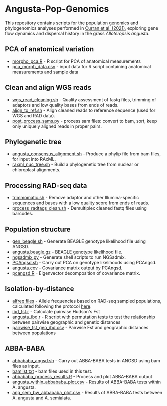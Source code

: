 # Angusta-Pop-Genomics
This repository contains scripts for the population genomics and phylogenomics analyses performed in [Curran et al. (2021)](https://doi.org/10.1101/2021.04.16.440116), exploring gene flow dynamics and dispersal history in the grass _Alloteropsis angusta_.

## PCA of anatomical variation
- [morpho_pca.R](https://github.com/evcurran/Angusta-Pop-Genomics/blob/main/morpho_pca.R) - R script for PCA of anatomical measurements
- [pca_morph_data.csv](https://github.com/evcurran/Angusta-Pop-Genomics/blob/main/pca_morph_data.csv) - input data for R script containing anatomical measurements and sample data

## Clean and align WGS reads
- [wgs_read_cleaning.sh](https://github.com/evcurran/Angusta-Pop-Genomics/blob/main/wgs_read_cleaning.sh) - Quality assessment of fastq files, trimming of adaptors and low quality bases from ends of reads.
- [align_to_ref.sh](https://github.com/evcurran/Angusta-Pop-Genomics/blob/main/align_to_ref.sh) - Align cleaned reads to reference sequence (used for WGS and RAD data).
- [post_process_sams.py](https://github.com/evcurran/Angusta-Pop-Genomics/blob/main/post_process_sams.py) - process sam files: convert to bam, sort, keep only uniquely aligned reads in proper pairs.

## Phylogenetic tree
- [angusta_consensus_alignment.sh](https://github.com/evcurran/Angusta-Pop-Genomics/blob/main/angusta_consensus_alignment.sh) - Produce a phylip file from bam files, for input into RAxML.
- [raxml_nuc_tree.sh](https://github.com/evcurran/Angusta-Pop-Genomics/blob/main/raxml_nuc_tree.sh) - Build a phylogenetic tree from nuclear or chloroplast alignments.

## Processing RAD-seq data
- [trimmomatic.sh](https://github.com/evcurran/Angusta-Pop-Genomics/blob/main/trimmomatic.sh) - Remove adaptor and other Illumina-specific sequences and bases with a low quality score from ends of reads.
- [process_radtags_clean.sh](https://github.com/evcurran/Angusta-Pop-Genomics/blob/main/process_radtags_clean.sh) - Demultiplex cleaned fastq files using barcodes.

## Population structure
- [gen_beagle.sh](https://github.com/evcurran/Angusta-Pop-Genomics/blob/main/gen_beagle.sh) - Generate BEAGLE genotype likelihood file using ANGSD.
- [angusta.beagle.gz](https://github.com/evcurran/Angusta-Pop-Genomics/blob/main/angusta.beagle.gz) - BEAGLE genotype likelihood file.
- [ngsadmix.py](https://github.com/evcurran/Angusta-Pop-Genomics/blob/main/ngsadmix.py) - Generate shell scripts to run NGSadmix.
- [PCAngsd.sh](https://github.com/evcurran/Angusta-Pop-Genomics/blob/main/pcangsd.R) - Carry out PCA on genotype likelihoods using PCAngsd.
- [angusta.cov](https://github.com/evcurran/Angusta-Pop-Genomics/blob/main/angusta.cov) - Covariance matrix output by PCAngsd.
- [pcangsd.R](https://github.com/evcurran/Angusta-Pop-Genomics/blob/main/pcangsd.R) - Eigenvector decomposition of covariance matrix.

## Isolation-by-distance 
- [alfreq files](https://github.com/evcurran/Angusta-Pop-Genomics/tree/main/alfreq) - Allele frequencies based on RAD-seq sampled populations, calculated following the protocol [here](https://github.com/visoca/popgenomworkshop-hmm).
- [ibd_fst.r](https://github.com/evcurran/Angusta-Pop-Genomics/blob/main/ibd_fst.r) - Calculate pairwise Hudson's Fst
- [angusta_ibd.r](https://github.com/evcurran/Angusta-Pop-Genomics/blob/main/angusta_ibd.r) - R script with permutation tests to test the relationship between pairwise geographic and genetic distances
- [pairwise_fst_geo_ibd.csv](https://github.com/evcurran/Angusta-Pop-Genomics/blob/main/pairwise_fst_geo_ibd.csv) - Pairwise Fst and geographic distances between populations 

## ABBA-BABA
- [abbababa_angsd.sh](https://github.com/evcurran/Angusta-Pop-Genomics/blob/main/abbababa_angsd.sh) - Carry out ABBA-BABA tests in ANGSD using bam files as input.
- [bamlist.txt](https://github.com/evcurran/Angusta-Pop-Genomics/blob/main/bamlist.txt) - bam files used in this test.
- [abbababa_process_results.R](https://github.com/evcurran/Angusta-Pop-Genomics/blob/main/abbababa_process_results.R) - Process and plot ABBA-BABA output
- [angusta_within_abbababa_plot.csv](https://github.com/evcurran/Angusta-Pop-Genomics/blob/main/angusta_within_abbababa_plot.csv) - Results of ABBA-BABA tests within A. angusta.
- [ang_sem_bw_abbababa_plot.csv](https://github.com/evcurran/Angusta-Pop-Genomics/blob/main/ang_sem_bw_abbababa_plot.csv) - Results of ABBA-BABA tests between A. angusta and A. semialata.
